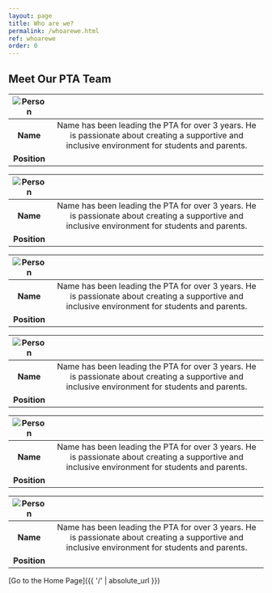 ```yaml
---
layout: page
title: Who are we?
permalink: /whoarewe.html
ref: whoarewe
order: 0
---
```


## Meet Our PTA Team

| ![Person](https://elouwerse.nl/placecircle/150 "Person") | |
|:------------------------------------------------------:|:--------------:|
| **Name** | Name has been leading the PTA for over 3 years. He is passionate about creating a supportive and inclusive environment for students and parents. |
| **Position** | |

| ![Person](https://elouwerse.nl/placecircle/150 "Person") | |
|:------------------------------------------------------:|:--------------:|
| **Name** | Name has been leading the PTA for over 3 years. He is passionate about creating a supportive and inclusive environment for students and parents. |
| **Position** | |

| ![Person](https://elouwerse.nl/placecircle/150 "Person") | |
|:------------------------------------------------------:|:--------------:|
| **Name** | Name has been leading the PTA for over 3 years. He is passionate about creating a supportive and inclusive environment for students and parents. |
| **Position** | |

| ![Person](https://elouwerse.nl/placecircle/150 "Person") | |
|:------------------------------------------------------:|:--------------:|
| **Name** | Name has been leading the PTA for over 3 years. He is passionate about creating a supportive and inclusive environment for students and parents. |
| **Position** | |

| ![Person](https://elouwerse.nl/placecircle/150 "Person") | |
|:------------------------------------------------------:|:--------------:|
| **Name** | Name has been leading the PTA for over 3 years. He is passionate about creating a supportive and inclusive environment for students and parents. |
| **Position** | |

| ![Person](https://elouwerse.nl/placecircle/150 "Person") | |
|:------------------------------------------------------:|:--------------:|
| **Name** | Name has been leading the PTA for over 3 years. He is passionate about creating a supportive and inclusive environment for students and parents. |
| **Position** | |

[Go to the Home Page]({{ '/' | absolute_url }})  
